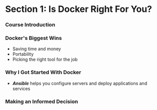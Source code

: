# Section 1: Is Docker Right For You?

### Course Introduction

### Docker's Biggest Wins
+ Saving time and money
+ Portability
+ Picking the right tool for the job

### Why I Got Started With Docker
+ _**Ansible**_ helps you configure servers and deploy applications and services

### Making an Informed Decision
